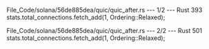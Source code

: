 File_Code/solana/56de885dea/quic/quic_after.rs --- 1/2 --- Rust
393             stats.total_connections.fetch_add(1, Ordering::Relaxed);                                                                                       

File_Code/solana/56de885dea/quic/quic_after.rs --- 2/2 --- Rust
                                                                                                                                                             501     stats.total_connections.fetch_add(1, Ordering::Relaxed);

